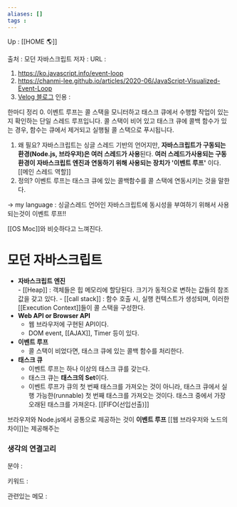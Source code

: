 ```yaml
---
aliases: []
tags : 
---
```

Up : [[HOME 🌎]]

출처 : 모던 자바스크립트 
저자 :
URL : 
1. https://ko.javascript.info/event-loop
2. https://chanmi-lee.github.io/articles/2020-06/JavaScript-Visualized-Event-Loop
3. [Velog 블로그](https://velog.io/@yejineee/%EC%9D%B4%EB%B2%A4%ED%8A%B8-%EB%A3%A8%ED%94%84%EC%99%80-%ED%83%9C%EC%8A%A4%ED%81%AC-%ED%81%90-%EB%A7%88%EC%9D%B4%ED%81%AC%EB%A1%9C-%ED%83%9C%EC%8A%A4%ED%81%AC-%EB%A7%A4%ED%81%AC%EB%A1%9C-%ED%83%9C%EC%8A%A4%ED%81%AC-g6f0joxx)
인용 : 

한마디 정리 
0. 이벤트 루프는 콜 스택을 모니터하고 태스크 큐에서 수행할 작업이 있는지 확인하는 단일 스레드 루프입니다. 콜 스택이 비어 있고 태스크 큐에 콜백 함수가 있는 경우, 함수는 큐에서 제거되고 실행될 콜 스택으로 푸시됩니다.

1. 왜 필요?  자바스크립트는 싱글 스레드 기반의 언어지만, **자바스크립트가 구동되는 환경(Node.js, 브라우저)은 여러 스레드가 사용**된다. **여러 스레드가사용되는 구동 환경이 자바스크립트 엔진과 연동하기 위해 사용되는 장치가 '이벤트 루프'** 이다. [[메인 스레드 역할]]
3. 정의?  이벤트 루프는 태스크 큐에 있는 콜백함수를 콜 스택에 연동시키는 것을 말한다. 

-> my language : 싱글스레드 언어인 자바스크립트에 동시성을 부여하기 위해서 사용되는것이 이벤트 루프!! 

[[OS Moc]]와 비슷하다고 느껴진다.

# 모던 자바스크립트 
-   **자바스크립트 엔진**  
    - [[Heap]] : 객체들은 힙 메모리에 할당된다. 크기가 동적으로 변하는 값들의 참조 값을 갖고 있다.
    - [[call stack]] : 함수 호출 시, 실행 컨텍스트가 생성되며, 이러한 [[Execution Context]]들이 콜 스택을 구성한다.
-   **Web API or Browser API**  
    - 웹 브라우저에 구현된 API이다.  
    - DOM event, [[AJAX]], Timer 등이 있다.
-   **이벤트 루프**  
    - 콜 스택이 비었다면, 태스크 큐에 있는 콜백 함수를 처리한다.
-   **태스크 큐**  
    - 이벤트 루프는 하나 이상의 태스크 큐를 갖는다.  
    - 태스크 큐는 **태스크의 Set**이다.  
    - 이벤트 루프가 큐의 첫 번째 태스크를 가져오는 것이 아니라, 태스크 큐에서 실행 가능한(runnable) 첫 번째 태스크를 가져오는 것이다. 태스크 중에서 가장 오래된 태스크를 가져온다. [[FIFO(선입선출)]]

브라우저와 Node.js에서 공통으로 제공하는 것이 **이벤트 루프**  [[웹 브라우저와 노드의 차이]]는 제공해주는 


### 생각의 연결고리
분야 :

키워드 :

관련있는 메모 :
